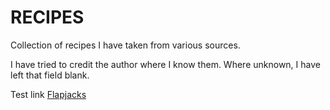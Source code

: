 # RECIPES
Collection of recipes I have taken from various sources.

I have tried to credit the author where I know them. Where unknown, I have left that field blank.

Test link [Flapjacks](sweet/flapjacks)
